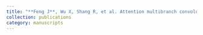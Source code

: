 ```yaml
---
title: "**Feng J**, Wu X, Shang R, et al. Attention multibranch convolutional neural network for hyperspectral image classification based on adaptive region search[J]. IEEE Transactions on Geoscience and Remote Sensing, 2020, 59(6): 5054-5070."
collection: publications
category: manuscripts
---
```

